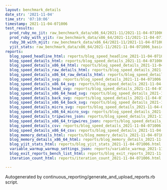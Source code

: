 ```yaml
---
layout: benchmark_details
date_str: '2021-11-04'
time_str: '07:10:06'
timestamp: 2021-11-04-071006
test_results:
  prod_ruby_no_jit: raw_benchmark_data/x86_64/2021-11/2021-11-04-071006_basic_benchmark_prod_ruby_no_jit.json
  prod_ruby_with_yjit: raw_benchmark_data/x86_64/2021-11/2021-11-04-071006_basic_benchmark_prod_ruby_with_yjit.json
  ruby_30_with_mjit: raw_benchmark_data/x86_64/2021-11/2021-11-04-071006_basic_benchmark_ruby_30_with_mjit.json
  yjit_stats: raw_benchmark_data/x86_64/2021-11/2021-11-04-071006_basic_benchmark_yjit_stats.json
reports:
  blog_speed_headline_html: reports/blog_speed_headline_2021-11-04-071006.html
  blog_speed_details_html: reports/blog_speed_details_2021-11-04-071006.html
  blog_speed_details_x86_64_html: reports/blog_speed_details_2021-11-04-071006.x86_64.html
  blog_speed_details_raw_details_html: reports/blog_speed_details_2021-11-04-071006.raw_details.html
  blog_speed_details_x86_64_raw_details_html: reports/blog_speed_details_2021-11-04-071006.x86_64.raw_details.html
  blog_speed_details_svg: reports/blog_speed_details_2021-11-04-071006.svg
  blog_speed_details_x86_64_svg: reports/blog_speed_details_2021-11-04-071006.x86_64.svg
  blog_speed_details_head_svg: reports/blog_speed_details_2021-11-04-071006.head.svg
  blog_speed_details_x86_64_head_svg: reports/blog_speed_details_2021-11-04-071006.x86_64.head.svg
  blog_speed_details_back_svg: reports/blog_speed_details_2021-11-04-071006.back.svg
  blog_speed_details_x86_64_back_svg: reports/blog_speed_details_2021-11-04-071006.x86_64.back.svg
  blog_speed_details_micro_svg: reports/blog_speed_details_2021-11-04-071006.micro.svg
  blog_speed_details_x86_64_micro_svg: reports/blog_speed_details_2021-11-04-071006.x86_64.micro.svg
  blog_speed_details_tripwires_json: reports/blog_speed_details_2021-11-04-071006.tripwires.json
  blog_speed_details_x86_64_tripwires_json: reports/blog_speed_details_2021-11-04-071006.x86_64.tripwires.json
  blog_speed_details_csv: reports/blog_speed_details_2021-11-04-071006.csv
  blog_speed_details_x86_64_csv: reports/blog_speed_details_2021-11-04-071006.x86_64.csv
  blog_memory_details_html: reports/blog_memory_details_2021-11-04-071006.html
  blog_memory_details_x86_64_html: reports/blog_memory_details_2021-11-04-071006.x86_64.html
  blog_yjit_stats_html: reports/blog_yjit_stats_2021-11-04-071006.html
  variable_warmup_warmup_settings_json: reports/variable_warmup_2021-11-04-071006.warmup_settings.json
  blog_exit_reports_bench_list_html: reports/blog_exit_reports_2021-11-04-071006.bench_list.html
  iteration_count_html: reports/iteration_count_2021-11-04-071006.html

---
```

Autogenerated by continuous_reporting/generate_and_upload_reports.rb script.
